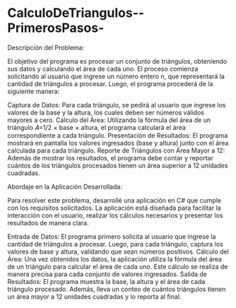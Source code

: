 # CalculoDeTriangulos--PrimerosPasos-

Descripción del Problema:

El objetivo del programa es procesar un conjunto de triángulos, obteniendo sus datos y calculando el área de cada uno. El proceso comienza solicitando al usuario que ingrese un número entero  n, que representará la cantidad de triángulos a procesar. Luego, el programa procederá de la siguiente manera:

Captura de Datos: Para cada triángulo, se pedirá al usuario que ingrese los valores de la base y la altura, los cuales deben ser números válidos mayores a cero.
Cálculo del Área: Utilizando la fórmula del área de un triángulo 𝐴=1/2 × base × altura, el programa calculará el área correspondiente a cada triángulo.
Presentación de Resultados: El programa mostrará en pantalla los valores ingresados (base y altura) junto con el área calculada para cada triángulo.
Reporte de Triángulos con Área Mayor a 12: Además de mostrar los resultados, el programa debe contar y reportar cuántos de los triángulos procesados tienen un área superior a 12 unidades cuadradas.


Abordaje en la Aplicación Desarrollada:

Para resolver este problema, desarrollé una aplicación en C# que cumple con los requisitos solicitados. La aplicación está diseñada para facilitar la interacción con el usuario, realizar los cálculos necesarios y presentar los resultados de manera clara.

Entrada de Datos: El programa primero solicita al usuario que ingrese la cantidad de triángulos a procesar. Luego, para cada triángulo, captura los valores de base y altura, validando que sean números positivos.
Cálculo del Área: Una vez obtenidos los datos, la aplicación utiliza la fórmula del área de un triángulo para calcular el área de cada uno. Este cálculo se realiza de manera precisa para cada conjunto de valores ingresados.
Salida de Resultados: El programa muestra la base, la altura y el área de cada triángulo procesado. Además, lleva un conteo de cuántos triángulos tienen un área mayor a 12 unidades cuadradas y lo reporta al final.
